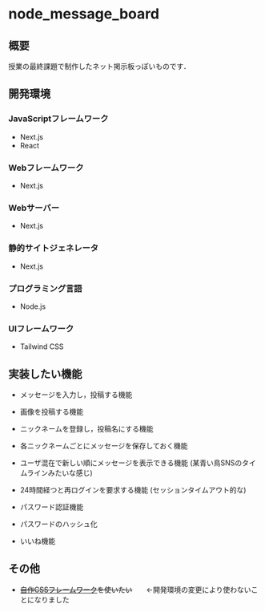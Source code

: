 # node_message_board

## 概要
授業の最終課題で制作したネット掲示板っぽいものです．

## 開発環境
### JavaScriptフレームワーク
- Next.js
- React
### Webフレームワーク
- Next.js
### Webサーバー
- Next.js
### 静的サイトジェネレータ
- Next.js
### プログラミング言語
- Node.js
### UIフレームワーク
- Tailwind CSS

## 実装したい機能
- メッセージを入力し，投稿する機能

- 画像を投稿する機能

- ニックネームを登録し，投稿名にする機能

- 各ニックネームごとにメッセージを保存しておく機能

- ユーザ混在で新しい順にメッセージを表示できる機能 (某青い鳥SNSのタイムラインみたいな感じ)

- 24時間経つと再ログインを要求する機能 (セッションタイムアウト的な)

- パスワード認証機能

- パスワードのハッシュ化

- いいね機能

## その他
- ~~[自作CSSフレームワーク](https://www.github.com/zawataku/zawataku_framework)を使いたい~~　　←開発環境の変更により使わないことになりました
